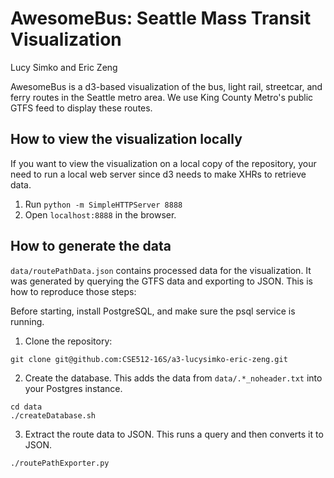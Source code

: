 # AwesomeBus: Seattle Mass Transit Visualization
Lucy Simko and Eric Zeng

AwesomeBus is a d3-based visualization of the bus, light rail, streetcar, and
ferry routes in the Seattle metro area. We use King County Metro's public GTFS
feed to display these routes.

## How to view the visualization locally
If you want to view the visualization on a local copy of the repository, your
need to run a local web server since d3 needs to make XHRs to retrieve data.

1. Run `python -m SimpleHTTPServer 8888`
2. Open `localhost:8888` in the browser.


## How to generate the data
`data/routePathData.json` contains processed data for the visualization. It was
generated by querying the GTFS data and exporting to JSON. This is how to
reproduce those steps:

Before starting, install PostgreSQL, and make sure the psql service is running.

1. Clone the repository:
```
git clone git@github.com:CSE512-16S/a3-lucysimko-eric-zeng.git
```

2. Create the database. This adds the data from `data/.*_noheader.txt` into your
Postgres instance.
```
cd data
./createDatabase.sh
```
3. Extract the route data to JSON. This runs a query and then converts it to
JSON.
```
./routePathExporter.py
```
